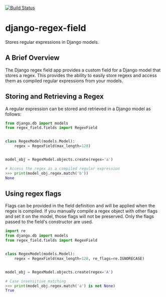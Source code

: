 [![Build Status](https://travis-ci.org/ambitioninc/django-regex-field.png)](https://travis-ci.org/ambitioninc/django-regex-field)

# django-regex-field

Stores regular expressions in Django models.

## A Brief Overview
The Django regex field app provides a custom field for a Django model that
stores a regex. This provides the ability to easily store regexs and access
them as compiled regular expressions from your models.


## Storing and Retrieving a Regex
A regular expression can be stored and retrieved in a Django model as follows:
```python
from django.db import models
from regex_field.fields import RegexField


class RegexModel(models.Model):
    regex = RegexField(max_length=128)


model_obj = RegexModel.objects.create(regex='a')

# Access the regex as a compiled regular expression
>>> print(model_obj.regex.match('b'))
None
```

## Using regex flags
Flags can be provided in the field definition and will be applied when the regex is compiled. If you manually
compile a regex object with other flags and set it on the model, those flags will not be preserved. Only the flags
passed to the field's constructor are used.
```python
import re
from django.db import models
from regex_field.fields import RegexField


class RegexModel(models.Model):
    regex = RegexField(max_length=128, re_flags=re.IGNORECASE)


model_obj = RegexModel.objects.create(regex='A')

# Case insensitive matching
>>> print(model_obj.regex.match('a') is not None)
True
```
